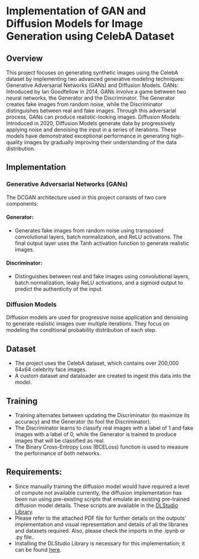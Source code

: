 # Implementation of GAN and Diffusion Models for Image Generation using CelebA Dataset
## Overview
This project focuses on generating synthetic images using the CelebA dataset by implementing two advanced generative modeling techniques: Generative Adversarial Networks (GANs) and Diffusion Models.
GANs: Introduced by Ian Goodfellow in 2014, GANs involve a game between two neural networks, the Generator and the Discriminator. The Generator creates fake images from random noise, while the Discriminator distinguishes between real and fake images. Through this adversarial process, GANs can produce realistic-looking images.
Diffusion Models: Introduced in 2020, Diffusion Models generate data by progressively applying noise and denoising the input in a series of iterations. These models have demonstrated exceptional performance in generating high-quality images by gradually improving their understanding of the data distribution.

## Implementation
### Generative Adversarial Networks (GANs)
The DCGAN architecture used in this project consists of two core components:
#### Generator:
- Generates fake images from random noise using transposed convolutional layers, batch normalization, and ReLU activations.
The final output layer uses the Tanh activation function to generate realistic images.
#### Discriminator:
- Distinguishes between real and fake images using convolutional layers, batch normalization, leaky ReLU activations, and a sigmoid output to predict the authenticity of the input.

### Diffusion Models
Diffusion models are used for progressive noise application and denoising to generate realistic images over multiple iterations. They focus on modeling the conditional probability distribution of each step.

## Dataset
- The project uses the CelebA dataset, which contains over 200,000 64x64 celebrity face images.
- A custom dataset and dataloader are created to ingest this data into the model.

## Training
- Training alternates between updating the Discriminator (to maximize its accuracy) and the Generator (to fool the Discriminator).
- The Discriminator learns to classify real images with a label of 1 and fake images with a label of 0, while the Generator is trained to produce images that will be classified as real.
- The Binary Cross-Entropy Loss (BCELoss) function is used to measure the performance of both networks.

## Requirements:
- Since manually training the diffusion model would have required a level of compute not available currently, the diffusion implementation has been run using pre-existing scripts that emulate an existing pre-trained diffusion model details. These scripts are available in the [DLStudio Library](https://engineering.purdue.edu/kak/distDLS/#109).
- Please refer to the attached PDF file for further details on the outputs' implementation and visual representation and details of all the libraries and datasets required. Also, please check the imports in the .ipynb or .py file..
- Installing the DLStudio Library is necessary for this implementation; it can be found [here](https://engineering.purdue.edu/kak/distDLS/).

